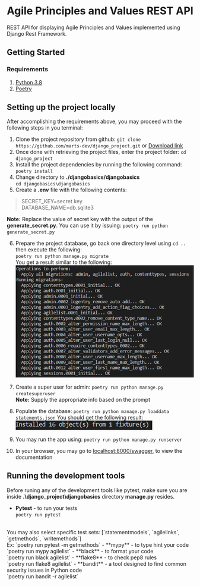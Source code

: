 # Agile Principles and Values REST API
REST API for displaying Agile Principles and Values
implemented using Django Rest Framework.

## Getting Started
### Requirements
1. [Python 3.8](https://wiki.python.org/moin/BeginnersGuide/Download)
2. [Poetry](https://python-poetry.org/docs/)

## Setting up the project locally
After accomplishing the requirements above, you may proceed with the following steps in you terminal:
1. Clone the project repository from github:
`git clone https://github.com/marts-dev/django_project.git`
or
[Download link](https://github.com/marts-dev/django_project/archive/master.zip)
2. Once done with retrieving the project files, enter the project folder:
`cd django_project`
3. Install the project dependencies by running the following command:
`poetry install`
4. Change directory to **./djangobasics/djangobasics**<br>
`cd djangobasics\djangobasics`
5. Create a **.env** file with the following contents:
> SECRET_KEY=secret key<br>
> DATABASE_NAME=db.sqlite3

**Note:** Replace the value of secret key with the output of the **generate_secret.py**.
You can use it by issuing: `poetry run python generate_secret.py`

6. Prepare the project database, go back one directory level using `cd ..` then execute the following:<br>
`poetry run python manage.py migrate`<br>
You get a result similar to the following:
![migrate result](/djangobasics/screenshots/migrate.png)

7. Create a super user for admin: `poetry run python manage.py createsuperuser`
<br>**Note:** Supply the appropriate info based on the prompt

8. Populate the database: `poetry run python manage.py loaddata statements.json`
You should get the following result:
![loaddata result](/djangobasics/screenshots/loaddata.png)

9. You may run the app using: `poetry run python manage.py runserver`

10. In your browser, you may go to [localhost:8000/swagger](localhost:8000/swagger), to view the documentation

## Running the development tools
Before runing any of the development tools like pytest, make sure you are inside **.\django_project\djangobasics** directory **manage.py** resides.
<br>
- **Pytest** - to run your tests<br>
`poetry run pytest`
<br>
You may also select specific test sets: [`statementmodels`, `agilelinks`, `getmethods`, `writemethods`]<br>
Ex: `poetry run pytest -m getmethods`
- **mypy** - to type hint your code<br>
`poetry run mypy agilelist`
- **black** - to format your code<br>
`poetry run black agilelist`
- **flake8** - to check pep8 rules<br>
`poetry run flake8 agilelist`
- **bandit** - a tool designed to find common security issues in Python code<br>
`poetry run bandit -r agilelist`